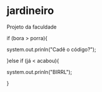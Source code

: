 # jardineiro
Projeto da faculdade



if (bora > porra){

system.out.prinln("Cadê o código?");

}else if (já < acabou){

system.out.prinln("BIRRL");

}
